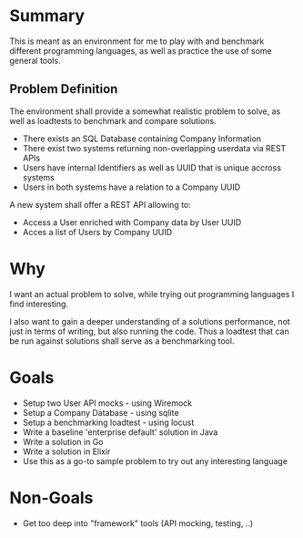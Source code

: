 # Summary
This is meant as an environment for me to play with and benchmark different programming languages, 
as well as practice the use of some general tools. 

## Problem Definition
The environment shall provide a somewhat realistic problem to solve, as well as
 loadtests to benchmark and compare solutions. 

* There exists an SQL Database containing Company Information
* There exist two systems returning non-overlapping userdata via REST APIs
* Users have internal Identifiers as well as UUID that is unique accross systems
* Users in both systems have a relation to a Company UUID

A new system shall offer a REST API allowing to: 
* Access a User enriched with Company data by User UUID
* Acces a list of Users by Company UUID

# Why
I want an actual problem to solve, while trying out programming languages I find interesting. 

I also want to gain a deeper understanding of a solutions performance, 
not just in terms of writing, but also running the code. 
Thus a loadtest that can be run against solutions shall serve as a benchmarking tool. 

# Goals
* Setup two User API mocks - using Wiremock
* Setup a Company Database - using sqlite
* Setup a benchmarking loadtest - using locust
* Write a baseline 'enterprise default' solution in Java
* Write a solution in Go
* Write a solution in Elixir
* Use this as a go-to sample problem to try out any interesting language 

# Non-Goals
* Get too deep into "framework" tools (API mocking, testing, ..)
